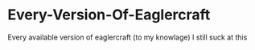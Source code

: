 # Every-Version-Of-Eaglercraft
Every available version of eaglercraft (to my knowlage) 
I still suck at this

